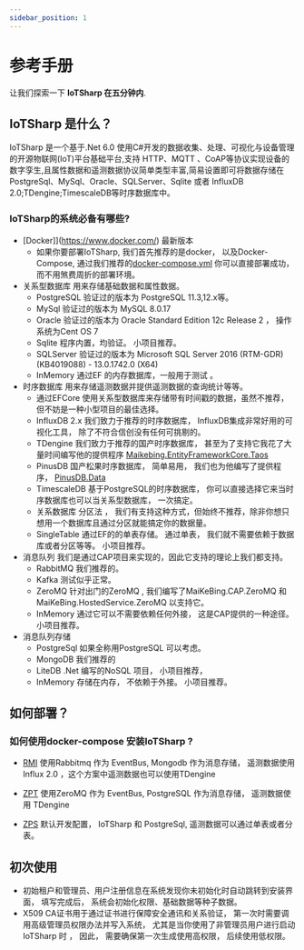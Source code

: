 ```yaml
---
sidebar_position: 1
---
```


# 参考手册

让我们探索一下  **IoTSharp 在五分钟内**.

##  IoTSharp 是什么？

 IoTSharp 是一个基于.Net 6.0 使用C#开发的数据收集、处理、可视化与设备管理的开源物联网(IoT)平台基础平台,支持 HTTP、MQTT 、CoAP等协议实现设备的数字孪生,且属性数据和遥测数据协议简单类型丰富,简易设置即可将数据存储在PostgreSql、MySql、Oracle、SQLServer、Sqlite 或者 InfluxDB 2.0;TDengine;TimescaleDB等时序数据库中。


### IoTSharp的系统必备有哪些?

- [Docker]](https://www.docker.com/) 最新版本
  - 如果你要部署IoTSharp, 我们首先推荐的是docker， 以及Docker-Compose, 通过我们推荐的[docker-compose.yml](https://github.com/IoTSharp/IoTSharp/raw/master/Deployments/rabbit_mongo_influx/docker-compose.yml) 你可以直接部署成功，而不用煞费周折的部署环境。
- 关系型数据库   用来存储基础数据和属性数据。
  - PostgreSQL 验证过的版本为  PostgreSQL 11.3,12.x等。 
  - MySql   验证过的版本为 MySQL 8.0.17  
  - Oracle  验证过的版本为  Oracle Standard Edition 12c Release 2  ， 操作系统为Cent OS 7 
  - Sqlite  程序内置，均验证。 小项目推荐。 
  - SQLServer  验证过的版本为 Microsoft SQL Server 2016 (RTM-GDR) (KB4019088) - 13.0.1742.0 (X64)  
  - InMemory 通过EF 的内存数据库，一般用于测试 。 
- 时序数据库    用来存储遥测数据并提供遥测数据的查询统计等等。 
  - 通过EFCore 使用关系型数据库来存储带有时间戳的数据，虽然不推荐，但不妨是一种小型项目的最佳选择。 
  - InfluxDB 2.x 我们致力于推荐的时序数据库， InfluxDB集成非常好用的可视化工具， 除了不符合信创没有任何可挑剔的。
  - TDengine  我们致力于推荐的国产时序数据库， 甚至为了支持它我花了大量时间编写他的提供程序 [Maikebing.EntityFrameworkCore.Taos](https://github.com/maikebing/Maikebing.EntityFrameworkCore.Taos)
  - PinusDB  国产松果时序数据库， 简单易用， 我们也为他编写了提供程序， [PinusDB.Data](https://github.com/maikebing/PinusDB.Data) 
  - TimescaleDB  基于PostgreSQL的时序数据库， 你可以直接选择它来当时序数据库也可以当关系型数据库， 一次搞定。 
  - 关系数据库 分区法 ， 我们有支持这种方式，但始终不推荐，除非你想只想用一个数据库且通过分区就能搞定你的数据量。 
  - SingleTable  通过EF的的单表存储。 通过单表， 我们就不需要依赖于数据库或者分区等等。 小项目推荐。 
- 消息队列  我们是通过CAP项目来实现的，因此它支持的理论上我们都支持。 
  - RabbitMQ 我们推荐的。 
  - Kafka   测试似乎正常。 
  - ZeroMQ  针对出门的ZeroMQ , 我们编写了MaiKeBing.CAP.ZeroMQ 和 MaiKeBing.HostedService.ZeroMQ  以支持它。 
  - InMemory 通过它可以不需要依赖任何外接， 这是CAP提供的一种途径。 小项目推荐。 
- 消息队列存储
  - PostgreSql 如果全称用PostgreSQL 可以考虑。 
  - MongoDB  我们推荐的
  - LiteDB  .Net 编写的NoSQL 项目， 小项目推荐， 
  - InMemory 存储在内存， 不依赖于外接。 小项目推荐。 

## 如何部署？

### 如何使用docker-compose  安装IoTSharp ?

  * [RMI](https://github.com/IoTSharp/IoTSharp/tree/master/Deployments/rabbit_mongo_influx) 使用Rabbitmq 作为 EventBus, Mongodb 作为消息存储， 遥测数据使用Influx 2.0 ，这个方案中遥测数据也可以使用TDengine

  * [ZPT](https://github.com/IoTSharp/IoTSharp/tree/master/Deployments/zeromq_taos) 使用ZeroMQ 作为 EventBus, PostgreSQL 作为消息存储， 遥测数据使用  TDengine  

  * [ZPS](https://github.com/IoTSharp/IoTSharp/tree/master/Deployments/zeromq_sharding)  默认开发配置，  IoTSharp 和 PostgreSql, 遥测数据可以通过单表或者分表。 


## 初次使用

* 初始租户和管理员、用户注册信息在系统发现你未初始化时自动跳转到安装界面， 填写完成后， 系统会初始化权限、基础数据等种子数据。 
* X509 CA证书用于通过证书进行保障安全通讯和关系验证， 第一次时需要调用高级管理员权限办法并写入系统， 尤其是当你使用了非管理员用户进行启动IoTSharp 时 ， 因此， 需要确保第一次生成使用高权限， 后续使用低权限。 

 
 